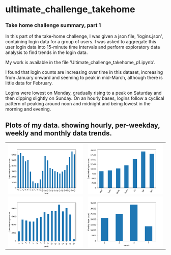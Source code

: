 # ultimate_challenge_takehome

### Take home challenge summary, part 1

In this part of the take-home challenge, I was given a json file, 'logins.json', containing login data for a group of users. I was asked to aggregate this user login data into 15-minute time intervals and perform exploratory data analysis to find trends in the login data.

My work is available in the file 'Ultimate_challenge_takehome_p1.ipynb'. 

I found that login counts are increasing over time in this dataset, increasing from January onward and seeming to peak in mid-March, although there is little data for February. 

Logins were lowest on Monday, gradually rising to a peak on Saturday and then dipping slightly on Sunday. On an hourly bases, logins follow a cyclical pattern of peaking around noon and midnight and being lowest in the morning and evening.

## Plots of my data. showing hourly, per-weekday, weekly and monthly data trends.

|                 |                 |
| -------------  | -------------   |
| ![Hourly data.](graphs/hourlyData.png?raw=true "Hourly data")| ![Per-weekday data.](graphs/weekdayData.png?raw=true "Per-weekday data") |
| ![Weekly data.](graphs/weeklyData.png?raw=true "Weekly data")| ![Monthly data.](graphs/MonthlyData.png?raw=true "Monthly data")   |
